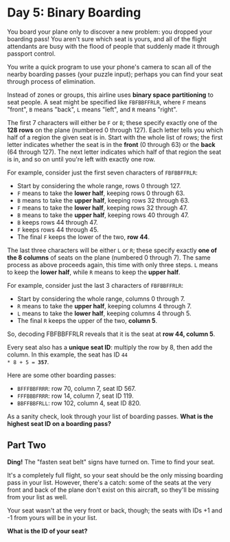 # Day 5: Binary Boarding

You board your plane only to discover a new problem: you dropped your boarding pass! You aren't sure which seat is yours, and all of the flight attendants are busy with the flood of people that suddenly made it through passport control.

You write a quick program to use your phone's camera to scan all of the nearby boarding passes (your puzzle input); perhaps you can find your seat through process of elimination.

Instead of zones or groups, this airline uses **binary space partitioning** to seat people. A seat might be specified like `FBFBBFFRLR`, where `F` means "front", `B` means "back", `L` means "left", and `R` means "right".

The first 7 characters will either be `F` or `B`; these specify exactly one of the **128 rows** on the plane (numbered 0 through 127). Each letter tells you which half of a region the given seat is in. Start with the whole list of rows; the first letter indicates whether the seat is in the **front** (0 through 63) or the **back** (64 through 127). The next letter indicates which half of that region the seat is in, and so on until you're left with exactly one row.

For example, consider just the first seven characters of `FBFBBFFRLR`:

* Start by considering the whole range, rows 0 through 127.
* `F` means to take the **lower half**, keeping rows 0 through 63.
* `B` means to take the **upper half**, keeping rows 32 through 63.
* `F` means to take the **lower half**, keeping rows 32 through 47.
* `B` means to take the **upper half**, keeping rows 40 through 47.
* `B` keeps rows 44 through 47.
* `F` keeps rows 44 through 45.
* The final `F` keeps the lower of the two, **row 44**.

The last three characters will be either `L` or `R`; these specify exactly **one of the 8 columns** of seats on the plane (numbered 0 through 7). The same process as above proceeds again, this time with only three steps. `L` means to keep the **lower half**, while `R` means to keep the **upper half**.

For example, consider just the last 3 characters of `FBFBBFFRLR`:

* Start by considering the whole range, columns 0 through 7.
* `R` means to take the **upper half**, keeping columns 4 through 7.
* `L` means to take the **lower half**, keeping columns 4 through 5.
* The final `R` keeps the upper of the two, **column 5**.

So, decoding FBFBBFFRLR reveals that it is the seat at **row 44, column 5**.

Every seat also has a **unique seat ID**: multiply the row by 8, then add the column. In this example, the seat has ID <code>44 * 8 + 5 = <b>357</b></code>.

Here are some other boarding passes:

* `BFFFBBFRRR`: row 70, column 7, seat ID 567.
* `FFFBBBFRRR`: row 14, column 7, seat ID 119.
* `BBFFBBFRLL`: row 102, column 4, seat ID 820.

As a sanity check, look through your list of boarding passes. **What is the highest seat ID on a boarding pass?**

## Part Two

**Ding!** The "fasten seat belt" signs have turned on. Time to find your seat.

It's a completely full flight, so your seat should be the only missing boarding pass in your list. However, there's a catch: some of the seats at the very front and back of the plane don't exist on this aircraft, so they'll be missing from your list as well.

Your seat wasn't at the very front or back, though; the seats with IDs +1 and -1 from yours will be in your list.

**What is the ID of your seat?**
